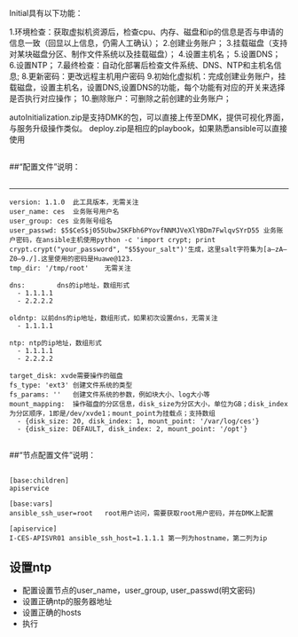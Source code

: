 Initial具有以下功能：

1.环境检查：获取虚拟机资源后，检查cpu、内存、磁盘和ip的信息是否与申请的信息一致（回显以上信息，仍需人工确认）；
2.创建业务账户；
3.挂载磁盘（支持对某块磁盘分区、制作文件系统以及挂载磁盘）；
4.设置主机名；
5.设置DNS；
6.设置NTP；
7.最终检查：自动化部署后检查文件系统、DNS、NTP和主机名信息;
8.更新密码：更改远程主机用户密码
9.初始化虚拟机：完成创建业务账户，挂载磁盘，设置主机名，设置DNS,设置DNS的功能，每个功能有对应的开关来选择是否执行对应操作；
10.删除账户：可删除之前创建的业务账户；

autoInitialization.zip是支持DMK的包，可以直接上传至DMK，提供可视化界面，与服务升级操作类似。
deploy.zip是相应的playbook，如果熟悉ansible可以直接使用

##
##“配置文件”说明：
##
---

```
version: 1.1.0	此工具版本，无需关注
user_name: ces	业务账号用户名
user_group: ces	业务账号组名
user_passwd: $5$CeS$j055UbwJSKFbh6PYovfNNMJVeXlYBDm7FwlqvSYrD55	业务账户密码，在ansible主机使用python -c 'import crypt; print crypt.crypt("your_password", "$5$your_salt")'生成，这里salt字符集为[a–zA–Z0–9./].这里使用的密码是Huawe@123.
tmp_dir: '/tmp/root'	无需关注

dns: 		dns的ip地址，数组形式
  - 1.1.1.1		
  - 2.2.2.2

oldntp:	以前dns的ip地址，数组形式，如果初次设置dns，无需关注
  - 1.1.1.1

ntp: ntp的ip地址，数组形式
  - 1.1.1.1
  - 2.2.2.2

target_disk: xvde需要操作的磁盘
fs_type: 'ext3'	创建文件系统的类型
fs_params: ''	创建文件系统的参数，例如块大小、log大小等
mount_mapping:	操作磁盘的分区信息，disk_size为分区大小，单位为GB；disk_index为分区顺序，1即是/dev/xvde1；mount_point为挂载点；支持数组
  - {disk_size: 20, disk_index: 1, mount_point: '/var/log/ces'}
  - {disk_size: DEFAULT, disk_index: 2, mount_point: '/opt'}
```

##

##“节点配置文件”说明：
##
```
[base:children]
apiservice

[base:vars]
ansible_ssh_user=root	root用户访问，需要获取root用户密码，并在DMK上配置

[apiservice]
I-CES-APISVR01 ansible_ssh_host=1.1.1.1	第一列为hostname，第二列为ip
```


## 设置ntp

+ 配置设置节点的user_name，user_group, user_passwd(明文密码)
+ 设置正确ntp的服务器地址
+ 设置正确的hosts
+ 执行
